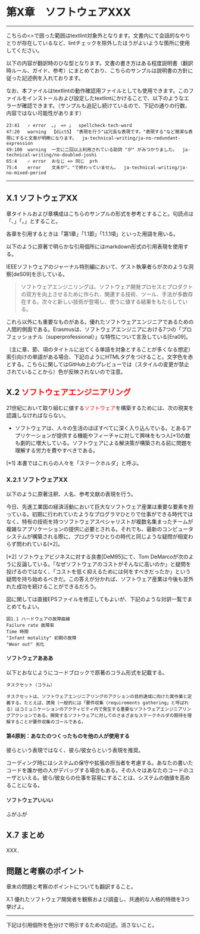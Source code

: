 # 第X章　ソフトウェアXXX

<!-- textlint-disable -->

-----
こちらの<>で囲った範囲はtextlint対象外となります。文書内にて会話的なやりとりが存在しているなど、lintチェックを除外したほうがよいような箇所に使用してください。

以下の内容が翻訳時のひな型となります。文書の書き方はある程度説明書（翻訳時ルール、ガイド、参考）にまとめており、こちらのサンプルは説明書の方針に従った記述例を入れております。

なお、本ファイルはtextlintの動作確認用ファイルとしても使用できます。このファイルをインストールおよび設定したtextlintにかけることで、以下のようなエラーが確認できます。（サンプルも追記し続けているので、下記の通りの行数、内容ではない可能性があります）

```
23:41   ✓ error  。」 => 」  spellcheck-tech-word
47:20   warning  【dict5】 "表現を行う"は冗長な表現です。"表現する"など簡潔な表現にすると文章が明瞭になります。  ja-technical-writing/ja-no-redundant-expression
49:108  warning  一文に二回以上利用されている助詞 "が" がみつかりました。  ja-technical-writing/no-doubled-joshi
65:4    ✓ error  おなじ => 同じ  prh
75:4    error    文末が"。"で終わっていません。  ja-technical-writing/ja-no-mixed-period
```

<!-- textlint-enable -->

-----

## X.1 ソフトウェアXX

章タイトルおよび章構成はこちらのサンプルの形式を参考とすること。句読点は「、」「。」とすること。

各章を引用するときは「第1章」「1.1節」「1.1.1項」といった用語を用いる。

以下のように原著で明らかな引用個所にはmarkdown形式の引用表現を使用する。

IEEEソフトウェアのジャーナル特別編において、ゲスト執筆者らが次のような洞察[deS09]を示している。

>ソフトウェアエンジニリングは、ソフトウェア開発プロセスとプロダクトの双方を向上させるために作られ、関連する技術、ツール、手法が多数存在する。次々と新しい技術が登場し、使うに値する結果をもたらしている。

これら以外にも重要なものがある。優れたソフトウェアエンジニアであるための人間的側面である。Erasmusは、ソフトウェアエンジニアにおける7つの「プロフェッショナル（superprofessional）」な特性について言及している[Era09]。

（主に章、節、項のタイトルに出てくる単語を対象とすることが多くなる想定）索引向けの単語がある場合、下記のようにHTMLタグをつけること。文字色を赤とする。こちらに関してはGitHub上のプレビューでは（スタイルの変更が禁止されていることから）色が反映されないので注意。

## X.2 <span class="index">ソフトウェアエンジニアリング</span>

21世紀において取り組むに値する<span class="index">ソフトウェア</span>を構築するためには、次の現実を認識しなければならない。

- ソフトウェアは、人々の生活のほぼすべてに深く入り込んでいる。とあるアプリケーションが提供する機能やフィーチャに対して興味をもつ人[*1]の数も劇的に増大している。ソフトウェアによる解決策が構築される前に問題を理解する労力を費やすべきである。

[*1] 本書ではこれらの人々を「ステークホルダ」と呼ぶ。


### X.2.1 ソフトウェアXX

以下のように原著注釈、人名、参考文献の表現を行う。

今日、先進工業国の経済活動において巨大なソフトウェア産業は重要な要素を担っている。初期に行われていたようなプログラマひとりで仕事ができる時代ではなく、特有の技術を持つソフトウェアスペシャリストが複数名集まったチームが複雑なアプリケーションの提供に必要とされる。それでも、最新のコンピュータシステムが構築される際に、プログラマひとりの時代と同じような疑問が相変わらず問われている[*2]。

[*2] ソフトウェアビジネスに対する良書[DeM95]にて、Tom DeMarcoが次のように反論している。「なぜソフトウェアのコストがそんなに高いのか」と疑問を投げるのではなく、「コストを低く抑えるためには何をすべきだったか」という疑問を持ち始めるべきだ。この答えが分かれば、ソフトウェア産業は今後も並外れた成功を続けることができるだろう。

図に関しては直接EPSファイルを修正してもよいが、下記のような対訳一覧でまとめてもよい。

```
図1.1 ハードウェアの故障曲線
Failure rate 故障率
Time 時間
"Infant motality" 初期の故障
"Wear out" 劣化
```

#### ソフトウェアあああ

以下とおなじようにコードブロックで原著のコラム形式を記載する。

```
タスクセット（コラム）

タスクセットは、ソフトウェアエンジニアリングのアクションの目的達成に向けた実作業と定義する。たとえば、誘発（一般的には「要件収集（requirements gathering」と呼ばれる）はコミュニケーションのアクティビティ内で発生する重要なソフトウェアエンジニアリングアクションである。開発するソフトウェアに対してのさまざまなステークホルダの期待を理解することが要件収集のゴールである。
```

#### 第4原則：あなたのつくったものを他の人が使用する

彼らという表現ではなく、彼ら/彼女らという表現を推奨。

コーディング時にはシステムの保守や拡張の担当者を考慮する。あなたの書いたコードを誰か他の人がデバッグする場合もある。その人々はあなたのコードのユーザといえる。彼ら/彼女らの仕事を容易にすることは、システムの価値を高めることになる。


#### ソフトウェアいいい

ふがふが

## X.7 まとめ

XXX．

## 問題と考察のポイント

章末の問題と考察のポイントについても翻訳すること。

X.1 優れたソフトウェア開発者を観察および調査し、共通的な人格的特徴を3つ挙げよ。

---
下記は引用個所を色分けで明示するための記述。消さないこと。

<style scoped>
.index {color: red; }
</style>


